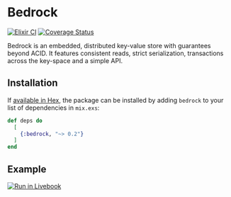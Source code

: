 # Bedrock

[![Elixir CI](https://github.com/jallum/bedrock/actions/workflows/elixir_ci.yaml/badge.svg)](https://github.com/jallum/bedrock/actions/workflows/elixir_ci.yaml)
[![Coverage Status](https://coveralls.io/repos/github/jallum/bedrock/badge.png?branch=develop)](https://coveralls.io/github/jallum/bedrock?branch=develop)

Bedrock is an embedded, distributed key-value store with guarantees beyond ACID.
It features consistent reads, strict serialization, transactions across the
key-space and a simple API.

## Installation

If [available in Hex](https://hex.pm/docs/publish), the package can be installed
by adding `bedrock` to your list of dependencies in `mix.exs`:

```elixir
def deps do
  [
    {:bedrock, "~> 0.2"}
  ]
end
```

## Example

[![Run in Livebook](https://livebook.dev/badge/v1/blue.svg)](https://livebook.dev/run?url=https%3A%2F%2Fraw.githubusercontent.com%2Fjallum%2Fbedrock%2Frefs%2Fheads%2Fdevelop%2Flivebooks%2Fexample_bank.livemd&cache-bust=328d11)
